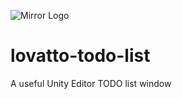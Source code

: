 ![Mirror Logo](https://i.imgur.com/SC4Awhr.png)
# lovatto-todo-list
 A useful Unity Editor TODO list window
